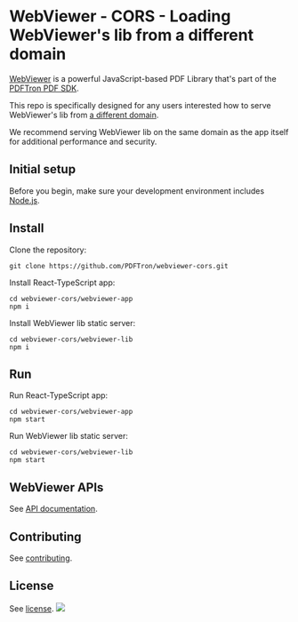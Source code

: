 # WebViewer - CORS - Loading WebViewer's lib from a different domain

[WebViewer](https://www.pdftron.com/webviewer) is a powerful JavaScript-based PDF Library that's part of the [PDFTron PDF SDK](https://www.pdftron.com).

This repo is specifically designed for any users interested how to serve WebViewer's lib from [a different domain](https://www.pdftron.com/documentation/web/guides/config-files/#using-a-config-file-when-the-path-is-on-another-domain).

We recommend serving WebViewer lib on the same domain as the app itself for additional performance and security.

## Initial setup

Before you begin, make sure your development environment includes [Node.js](https://nodejs.org/en/).

## Install

Clone the repository:

```
git clone https://github.com/PDFTron/webviewer-cors.git
```

Install React-TypeScript app:
```
cd webviewer-cors/webviewer-app
npm i
```

Install WebViewer lib static server:
```
cd webviewer-cors/webviewer-lib
npm i
```

## Run

Run React-TypeScript app:
```
cd webviewer-cors/webviewer-app
npm start
```

Run WebViewer lib static server:
```
cd webviewer-cors/webviewer-lib
npm start
```

## WebViewer APIs

See [API documentation](https://www.pdftron.com/documentation/web/guides/ui/apis).

## Contributing

See [contributing](./CONTRIBUTING.md).

## License

See [license](./LICENSE).
![](https://onepixel.pdftron.com/webviewer-react-sample)

